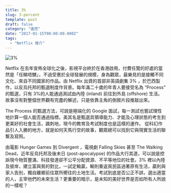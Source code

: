 ```yaml
---
title: 3%
slug: 3-percent
template: post
draft: false
category: "遙控"
date: "2017-01-15T08:00:00.000Z"
tags:
  - "Netflix 推介"
---
```


![3%](/media/1_yo5-t3mt2Sg5UbElW5nDBg.jpeg)

Netflix 在去年宣佈全球化之後，影視平台終於在香港啟用，付費任覽的好處的當然是「任睇唔嬲」，不過受惠於全球發展的規模，身為觀眾，最樂見的是接觸不同文化、來自不同國家的作品。由 Netflix 出資的首部非英語劇集 3% ，於巴西製作，以反烏托邦的甄選制度作背景。每年滿二十歲的年青人要接受名為 “Process” 的甄選，只有 3%的人能通過測試由內陸 (inland) 前往到外島 (offshore) 生活。故事沒有對整個世界觀有完盡的解述，只是依靠主角的倒敘片段推敲出來。

The Process 的甄選方法，可說是極端化的 Google 面試，每一測試也嘗試理性地計算一個人能否通過指標。美其名是甄選具領導能力、才能及心理狀態的考生到更美好的社會生活，諷刺地，現今的教育及考試制度也是這樣的運作。 從科幻作品引人入勝的地方，就是如何天馬行空的故事，觀眾總可以找到它與現實生活的聯繫及寫照。

由電影 Hunger Games 到 Divergent ，電視劇 Falling Skies 甚至 The Walking Dead，近年反烏托邦及後末日 (post-apocalypse) 的作品大行其道，可以說是控訴現今物質豐滿、科技發達卻不公平分配資源、不平等地位的社會。3% 裡以內陸及彼岸，建立富與貧的對比，一試定輸贏，輸則重返貧民區過著原有生活，贏則與家人告別，獨自離鄉前往眾所嚮往的土地生活。考試到底是否公正不誤，選出適當的人，主宰他們的未來生活？更重要的暗示，是未知的美好世界是否如所有人所說的一樣呢？
